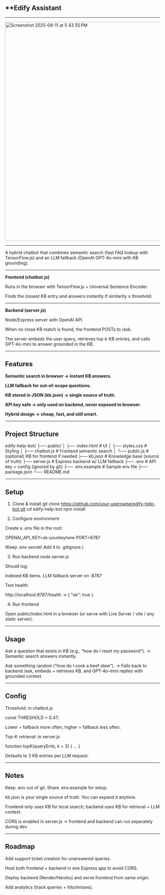 ## **Edify Assistant

---

<img width="1147" height="713" alt="Screenshot 2025-09-11 at 5 43 55 PM" src="https://github.com/user-attachments/assets/2b960e3a-93e1-4006-92cb-44c9e5d61aca" />

---


A hybrid chatbot that combines semantic search (fast FAQ lookup with TensorFlow.js) and an LLM fallback (OpenAI GPT-4o-mini with KB grounding).

---

**Frontend (chatbot.js)**

Runs in the browser with TensorFlow.js + Universal Sentence Encoder.

Finds the closest KB entry and answers instantly if similarity ≥ threshold.

---

**Backend (server.js)**

Node/Express server with OpenAI API.

When no close KB match is found, the frontend POSTs to /ask.

The server embeds the user query, retrieves top-k KB entries, and calls GPT-4o-mini to answer grounded in the KB.

---

## Features

**Semantic search in browser → instant KB answers.**

**LLM fallback for out-of-scope questions.**

**KB stored in JSON (kb.json) → single source of truth.**

**API key safe → only used on backend, never exposed to browser.**

**Hybrid design → cheap, fast, and still smart.**

---

## Project Structure
edify-help-bot/
├── public/
│   ├── index.html      # UI
│   ├── styles.css      # Styling
│   ├── chatbot.js      # Frontend semantic search
│   └── public.js       # (optional) KB for frontend if needed
├── kb.json             # Knowledge base (source of truth)
├── server.js           # Express backend w/ LLM fallback
├── .env                # API key + config (ignored by git)
├── .env.example        # Sample env file
├── package.json
└── README.md

---

## Setup
1. Clone & install
git clone https://github.com/your-username/edify-help-bot.git
cd edify-help-bot
npm install

2. Configure environment

Create a .env file in the root:

OPENAI_API_KEY=sk-yourkeyhere
PORT=8787


(Keep .env secret! Add it to .gitignore.)

3. Run backend
node server.js


Should log:

Indexed <N> KB items.
LLM fallback server on :8787


Test health:

http://localhost:8787/health
→ { "ok": true }

4. Run frontend

Open public/index.html in a browser (or serve with Live Server / vite / any static server).

---

## Usage

Ask a question that exists in KB (e.g., “how do I reset my password”).
→ Semantic search answers instantly.

Ask something random (“how do I cook a beef stew”).
→ Falls back to backend /ask, embeds + retrieves KB, and GPT-4o-mini replies with grounded context.

---

## Config

Threshold: in chatbot.js

const THRESHOLD = 0.47;


Lower = fallback more often, higher = fallback less often.

Top-K retrieval: in server.js

function topK(queryEmb, k = 3) { ... }


Defaults to 3 KB entries per LLM request.

---

## Notes

Keep .env out of git. Share .env.example for setup.

kb.json is your single source of truth. You can expand it anytime.

Frontend only uses KB for local search; backend uses KB for retrieval + LLM context.

CORS is enabled in server.js → frontend and backend can run separately during dev.

---

## Roadmap

 Add support ticket creation for unanswered queries.

 Host both frontend + backend in one Express app to avoid CORS.

 Deploy backend (Render/Heroku) and serve frontend from same origin.

 Add analytics (track queries + hits/misses).
